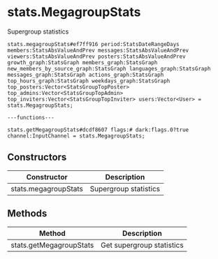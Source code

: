 # stats.MegagroupStats
Supergroup statistics

```
stats.megagroupStats#ef7ff916 period:StatsDateRangeDays members:StatsAbsValueAndPrev messages:StatsAbsValueAndPrev viewers:StatsAbsValueAndPrev posters:StatsAbsValueAndPrev growth_graph:StatsGraph members_graph:StatsGraph new_members_by_source_graph:StatsGraph languages_graph:StatsGraph messages_graph:StatsGraph actions_graph:StatsGraph top_hours_graph:StatsGraph weekdays_graph:StatsGraph top_posters:Vector<StatsGroupTopPoster> top_admins:Vector<StatsGroupTopAdmin> top_inviters:Vector<StatsGroupTopInviter> users:Vector<User> = stats.MegagroupStats;

---functions---

stats.getMegagroupStats#dcdf8607 flags:# dark:flags.0?true channel:InputChannel = stats.MegagroupStats;
```

## Constructors
| Constructor | Description |
| ---- | ----------- |
| stats.megagroupStats | Supergroup statistics |


## Methods
| Method | Description |
| ---- | ----------- |
| stats.getMegagroupStats | Get supergroup statistics |


